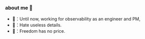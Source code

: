 ### about me 👋

- 🍎：Until now, working for observability as an engineer and PM,
- 🍌：Hate useless details.
- 🍍：Freedom has no price.
